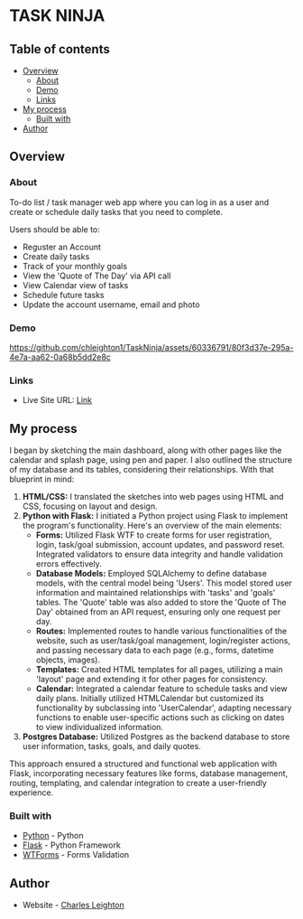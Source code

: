 # TASK NINJA

## Table of contents

- [Overview](#overview)
  - [About](#about)
  - [Demo](#demo)
  - [Links](#links)
- [My process](#my-process)
  - [Built with](#built-with)
- [Author](#author)

## Overview

### About

To-do list / task manager web app where you can log in as a user and create or schedule daily tasks that you need to complete. 

Users should be able to:

- Reguster an Account
- Create daily tasks
- Track of your monthly goals
- View the 'Quote of The Day' via API call
- View Calendar view of tasks
- Schedule future tasks
- Update the account username, email and photo

### Demo

https://github.com/chleighton1/TaskNinja/assets/60336791/80f3d37e-295a-4e7a-aa62-0a68b5dd2e8c

### Links

- Live Site URL: [Link](https://taskninja.herokuapp.com)

## My process

I began by sketching the main dashboard, along with other pages like the calendar and splash page, using pen and paper. I also outlined the structure of my database and its tables, considering their relationships. With that blueprint in mind:

1. **HTML/CSS:** I translated the sketches into web pages using HTML and CSS, focusing on layout and design.
2. **Python with Flask:** I initiated a Python project using Flask to implement the program's functionality. Here's an overview of the main elements:
   - **Forms:** Utilized Flask WTF to create forms for user registration, login, task/goal submission, account updates, and password reset. Integrated validators to ensure data integrity and handle validation errors effectively.
   - **Database Models:** Employed SQLAlchemy to define database models, with the central model being 'Users'. This model stored user information and maintained relationships with 'tasks' and 'goals' tables. The 'Quote' table was also added to store the 'Quote of The Day' obtained from an API request, ensuring only one request per day.
   - **Routes:** Implemented routes to handle various functionalities of the website, such as user/task/goal management, login/register actions, and passing necessary data to each page (e.g., forms, datetime objects, images).
   - **Templates:** Created HTML templates for all pages, utilizing a main 'layout' page and extending it for other pages for consistency.
   - **Calendar:** Integrated a calendar feature to schedule tasks and view daily plans. Initially utilized HTMLCalendar but customized its functionality by subclassing into 'UserCalendar', adapting necessary functions to enable user-specific actions such as clicking on dates to view individualized information.
3. **Postgres Database:** Utilized Postgres as the backend database to store user information, tasks, goals, and daily quotes.

This approach ensured a structured and functional web application with Flask, incorporating necessary features like forms, database management, routing, templating, and calendar integration to create a user-friendly experience.


### Built with

- [Python](https://www.python.org/) - Python
- [Flask](https://flask.palletsprojects.com/en/3.0.x/) - Python Framework
- [WTForms](https://flask-wtf.readthedocs.io/en/1.2.x/) - Forms Validation

## Author

- Website - [Charles Leighton](https://www.chleighton.live/)
